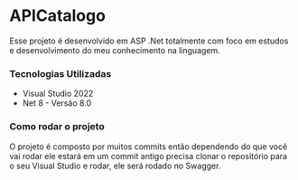 # APICatalogo

Esse projeto é desenvolvido em ASP .Net totalmente com foco em estudos e desenvolvimento do meu conhecimento na linguagem.

### Tecnologias Utilizadas

* Visual Studio 2022
* Net 8 - Versão 8.0

### Como rodar o projeto

O projeto é composto por muitos commits então dependendo do que você vai rodar ele estará em um commit antigo precisa clonar o repositório para o seu Visual Studio e rodar, ele será rodado no Swagger.

